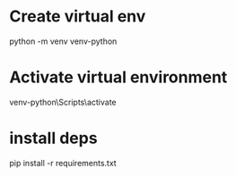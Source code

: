 # Create virtual env
python -m venv venv-python

# Activate virtual environment
venv-python\Scripts\activate

# install deps
pip install -r requirements.txt


